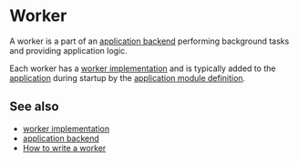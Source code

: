 # Worker

A worker is a part of an [application backend](def://) performing background tasks and providing application logic.

Each worker has a [worker implementation](def://) and is typically added to the [application](def://)
during startup by the [application module definition](def://).

## See also

- [worker implementation](def://)
- [application backend](def://)
- [How to write a worker](guide://)